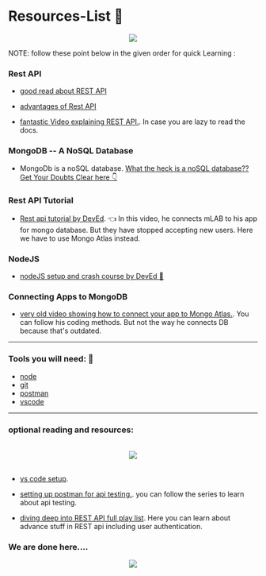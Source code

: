 # Resources-List 📖
<p align="center">
  <img src="https://media.giphy.com/media/J4nxem0pqMEJPXiKqR/giphy.gif">
</p>

NOTE: follow these point below in the given order for quick Learning : 

### Rest API

- [good read about REST API](https://www.smashingmagazine.com/2018/01/understanding-using-rest-api/)

- [advantages of Rest API](https://www.mulesoft.com/resources/api/restful-api)

- [fantastic Video explaining REST API.](https://www.youtube.com/watch?v=0oXYLzuucwE). In case you are lazy to read the docs.

### MongoDB -- A NoSQL Database

- MongoDb is a noSQL database. [What the heck is a noSQL database?? Get Your Doubts Clear here :point_down:](https://www.mongodb.com/nosql-explained)

### Rest API Tutorial

- [Rest api tutorial by DevEd](https://www.youtube.com/watch?v=vjf774RKrLc). :point_left: In this video, he connects mLAB to his app for mongo database. But they have stopped accepting new users. Here we have to use Mongo Atlas instead.

### NodeJS

- [nodeJS setup and crash course by DevEd :boy:](https://www.youtube.com/watch?v=zQRrXTSkvfw&t=2s)

### Connecting Apps to MongoDB

- [very old video showing how to connect your app to Mongo Atlas.](https://www.youtube.com/watch?v=WDrU305J1yw). You can follow his coding methods. But not the way he connects DB because that's outdated.

---

### Tools you will need: 🔎

- [node](https://nodejs.org/en/download/)
- [git](https://git-scm.com/downloads)
- [postman](https://www.postman.com/)
- [vscode](https://code.visualstudio.com/download)

---

### optional reading and resources: 

<p align="center">
  <br>
  <img src="https://media.giphy.com/media/UVMal38eCIhx4dnEng/giphy.gif">
  <br><br>
</p>

- [vs code setup](https://www.youtube.com/watch?v=LdF2RcelRg0).

- [setting up postman for api testing.](https://www.youtube.com/playlist?list=PLhW3qG5bs-L-oT0GenwPLcJAPD_SiFK3C). you can follow the series to learn about api testing.

- [diving deep into REST API full play list](https://www.youtube.com/playlist?list=PL55RiY5tL51q4D-B63KBnygU6opNPFk_q). Here you can learn about advance stuff in REST api including user authentication.

### We are done here....

<p align="center">
  <img src="https://media.giphy.com/media/Z9QLeGOkaSdYMGkZDY/giphy.gif" >
  <br>
</p>



